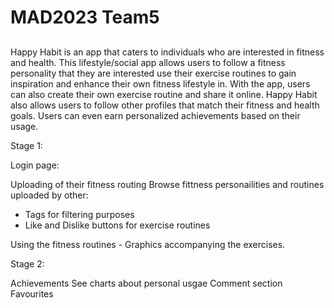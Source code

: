 # MAD2023 Team5
## 

Happy Habit is an app that caters to individuals who are interested in fitness and health. This lifestyle/social app allows users to follow a fitness personality that they are interested use their exercise routines to gain inspiration and enhance their own fitness lifestyle in. With the app, users can also create their own exercise routine and share it online. Happy Habit also allows users to follow other profiles that match their fitness and health goals. Users can even earn personalized achievements based on their usage.

 Stage 1: 

Login page:

Uploading of their fitness routing
Browse fittness personailities and routines uploaded by other:
  - Tags for filtering purposes
  - Like and Dislike buttons for exercise routines
  
Using the fitness routines
    - Graphics accompanying the exercises.


Stage 2:

Achievements
See charts about personal usgae
Comment section
Favourites
